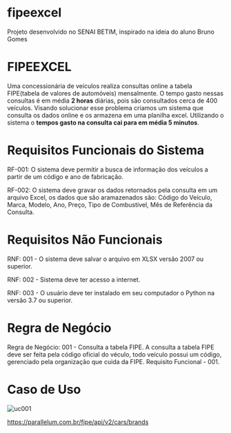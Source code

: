 # fipeexcel
Projeto desenvolvido no SENAI BETIM, inspirado na ideia  do aluno Bruno Gomes
<h1> FIPEEXCEL</h1>

Uma concessionária de veículos realiza consultas online a tabela
FIPE(tabela de valores de automóveis) mensalmente. O tempo gasto nessas
consultas é em média <b>2 horas</b> diárias, pois são consultados cerca de
400 veículos. Visando solucionar esse problema
criamos um sistema que consulta os dados online e os armazena em uma
planilha excel. Utilizando o sistema o <b> tempos gasto na consulta cai para
em média 5 minutos</b>.

# Requisitos Funcionais do Sistema

RF-001: O sistema deve permitir a busca de informação dos veículos a partir
de um código e ano de fabricação.

RF-002: O sistema deve gravar os dados  retornados pela
consulta em um arquivo Excel, os dados que são aramazenados
são: Código do Veículo, Marca, Modelo, Ano, Preço, Tipo de
Combustível, Mês de Referência da Consulta.

# Requisitos Não Funcionais

RNF: 001 - O sistema deve salvar o arquivo  em XLSX versão 
2007 ou superior.

RNF: 002 - Sistema deve ter acesso a internet.

RNF: 003 - O usuário deve ter instalado em seu computador o
Python na versão 3.7 ou superior.

# Regra de Negócio

Regra de Negócio: 001 - Consulta a tabela FIPE. A consulta a tabela FIPE deve 
ser feita pela código oficial do véculo, todo veículo possui um código,
gerenciado pela organização que cuida da FIPE. Requisito Funcional - 001.


# Caso de Uso
![uc001](https://user-images.githubusercontent.com/103469667/164120790-fdb51af7-1b7b-4675-bb97-98bf269827de.png)



https://parallelum.com.br/fipe/api/v2/cars/brands
